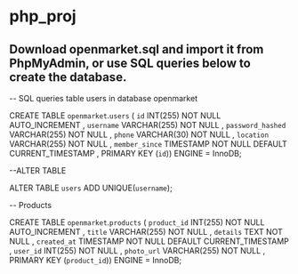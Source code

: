 # php_proj
## Download openmarket.sql and import it from PhpMyAdmin, or use SQL queries below to create the database.

-- SQL queries table users in database openmarket

CREATE TABLE `openmarket`.`users` ( `id` INT(255) NOT NULL AUTO_INCREMENT , `username` VARCHAR(255) NOT NULL , `password_hashed` VARCHAR(255) NOT NULL , `phone` VARCHAR(30) NOT NULL , `location` VARCHAR(255) NOT NULL , `member_since` TIMESTAMP NOT NULL DEFAULT CURRENT_TIMESTAMP , PRIMARY KEY (`id`)) ENGINE = InnoDB;



--ALTER TABLE

ALTER TABLE `users` ADD UNIQUE(`username`);




-- Products 

CREATE TABLE `openmarket`.`products` ( `product_id` INT(255) NOT NULL AUTO_INCREMENT , `title` VARCHAR(255) NOT NULL , `details` TEXT NOT NULL , `created_at` TIMESTAMP NOT NULL DEFAULT CURRENT_TIMESTAMP , `user_id` INT(255) NOT NULL , `photo_url` VARCHAR(255) NOT NULL , PRIMARY KEY (`product_id`)) ENGINE = InnoDB;


